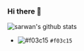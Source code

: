 ### Hi there 👋
![sarwan's github stats](https://github-readme-stats.vercel.app/api?username=sarwan920&show_icons=true&theme=radical)
- ![#f03c15](https://via.placeholder.com/15/f03c15/000000?text=+) `#f03c15`
<!--
**sarwan920/sarwan920** is a ✨ _special_ ✨ repository because its `README.md` (this file) appears on your GitHub profile.

Here are some ideas to get you started:

- 🔭 I’m currently working on ...
- 🌱 I’m currently learning ...
- 👯 I’m looking to collaborate on ...
- 🤔 I’m looking for help with ...
- 💬 Ask me about ...
- 📫 How to reach me: ...
- 😄 Pronouns: ...
- ⚡ Fun fact: ...
-->
